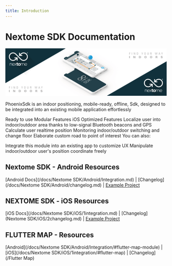 ```yaml
---
title: Introduction
---
```

# Nextome SDK Documentation

![Nextome Android SDK Cover](assets/cover.png)

PhoenixSdk is an indoor positioning, mobile-ready, offline, Sdk, designed to be integrated into an existing mobile application effortlessly

Ready to use
Modular Features
iOS Optimized
Features
Localize user into indoor/outdoor area thanks to low-signal Bluetooth beacons and GPS
Calculate user realtime position
Monitoring indoor/outdoor switching and change floor
Elaborate custom road to point of interest
You can also:

Integrate this module into an existing app to customize UX
Manipulate indoor/outdoor user's position coordinate freely

## Nextome SDK - Android Resources
[Android Docs](/docs/Nextome SDK/Android/Integration.md) | [Changelog](/docs/Nextome SDK/Android/changelog.md) | [Example Project](https://github.com/Nextome/nextome-phoenix-android-whitelabel)

## NEXTOME SDK - iOS Resources
[iOS Docs](/docs/Nextome SDK/iOS/1integration.md) | [Changelog](Nextome SDK/iOS/2changelog.md) | [Example Project](https://github.com/Nextome/nextome-phoenix-iOS-whitelabel)

## FLUTTER MAP - Resources
[Android](/docs/Nextome SDK/Android/Integration/#flutter-map-module) | [iOS](/docs/Nextome SDK/iOS/1integration/#flutter-map) | [Changelog](/Flutter Map)